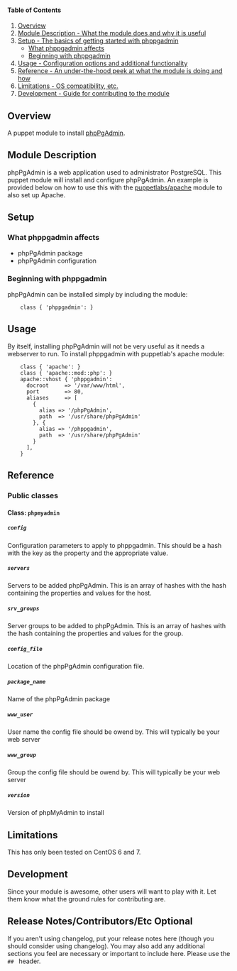 #### Table of Contents

1. [Overview](#overview)
2. [Module Description - What the module does and why it is useful](#module-description)
3. [Setup - The basics of getting started with phppgadmin](#setup)
    * [What phppgadmin affects](#what-phppgadmin-affects)
    * [Beginning with phppgadmin](#beginning-with-phppgadmin)
4. [Usage - Configuration options and additional functionality](#usage)
5. [Reference - An under-the-hood peek at what the module is doing and how](#reference)
5. [Limitations - OS compatibility, etc.](#limitations)
6. [Development - Guide for contributing to the module](#development)

## Overview

A puppet module to install [phpPgAdmin](http://phppgadmin.sourceforge.net).

## Module Description

phpPgAdmin is a web application used to administrator PostgreSQL.  This puppet module will install and configure phpPgAdmin.  An example is provided below on how to use this with the [puppetlabs/apache](https://forge.puppetlabs.com/puppetlabs/apache) module to also set up Apache.

## Setup

### What phppgadmin affects

* phpPgAdmin package
* phpPgAdmin configuration

### Beginning with phppgadmin

phpPgAdmin can be installed simply by including the module:

```puppet
    class { 'phppgadmin': }
```

## Usage

By itself, installing phpPgAdmin will not be very useful as it needs a webserver to run.  To install phppgadmin with puppetlab's apache module:

```puppet
    class { 'apache': }
    class { 'apache::mod::php': }
    apache::vhost { 'phppgadmin':
      docroot     => '/var/www/html',
      port        => 80,
      aliases     => [
        {
          alias => '/phpPgAdmin',
          path  => '/usr/share/phpPgAdmin'
        }, {
          alias => '/phppgadmin',
          path  => '/usr/share/phpPgAdmin'
        }
      ],
    }
```

## Reference

### Public classes

#### Class: `phpmyadmin`

##### `config`

Configuration parameters to apply to phppgadmin.  This should be a hash with the key as the property and the appropriate value.

##### `servers`

Servers to be added phpPgAdmin.  This is an array of hashes with the hash containing the properties and values for the host.

##### `srv_groups`

Server groups to be added to phpPgAdmin.  This is an array of hashes with the hash containing the properties and values for the group.

##### `config_file`

Location of the phpPgAdmin configuration file.

##### `package_name`

Name of the phpPgAdmin package

##### `www_user`
User name the config file should be owend by.  This will typically be your web server

##### `www_group`

Group the config file should be owend by.  This will typically be your web server

##### `version`

Version of phpMyAdmin to install

## Limitations

This has only been tested on CentOS 6 and 7.

## Development

Since your module is awesome, other users will want to play with it. Let them know what the ground rules for contributing are.

## Release Notes/Contributors/Etc **Optional**

If you aren't using changelog, put your release notes here (though you should consider using changelog). You may also add any additional sections you feel are necessary or important to include here. Please use the `## ` header.
